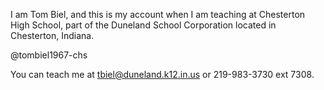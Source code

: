 I am Tom Biel, and this is my account when I am teaching at Chesterton High School, part of the Duneland School Corporation located in Chesterton, Indiana.

@tombiel1967-chs

You can teach me at tbiel@duneland.k12.in.us or 219-983-3730 ext 7308.

